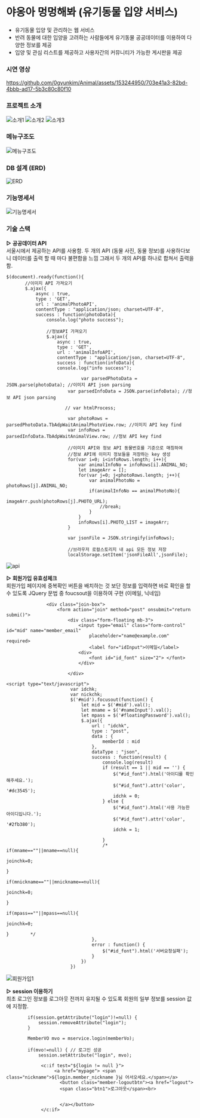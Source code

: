 # 야옹아 멍멍해봐 (유기동물 입양 서비스)
* 유기동물 입양 및 관리하는 웹 서비스
* 반려 동물에 대한 입양을 고려하는 사람들에게 유기동물 공공데이터를 이용하여 다양한 정보를 제공
* 입양 및 관심 리스트를 제공하고 사용자간의 커뮤니티가 가능한 게시판을 제공

### 시연 영상
https://github.com/0gyunkim/Animal/assets/153244950/703e41a3-82bd-4bbb-ad17-5b3c80c80f10

### 프로젝트 소개
![소개1](https://github.com/0gyunkim/Animal/assets/153244950/5c654641-ce92-426b-9259-ce39cf182a2f)
![소개2](https://github.com/0gyunkim/Animal/assets/153244950/a02a149d-51d8-4af3-94de-3da41e04f7ac)
![소개3](https://github.com/0gyunkim/Animal/assets/153244950/187673a0-644f-4c9a-a7ac-49e0188abdc7)

### 메뉴구조도
![메뉴구조도](https://github.com/0gyunkim/Animal/assets/153244950/5ac643db-92af-4f46-9617-8d04a71fc2a2)

### DB 설계 (ERD)
![ERD](https://github.com/0gyunkim/Animal/assets/153244950/0f963e12-d39e-4962-ae7a-2eae9d4aac52)

### 기능명세서
![기능명세서](https://github.com/0gyunkim/Animal/assets/153244950/0bcb12f1-330a-44ba-8e9d-49c91a32bbe3)

### 기술 스택
**▷ 공공데이터 API** <br>
 서울시에서 제공하는 API를 사용함. 두 개의 API (동물 사진, 동물 정보)를 사용하다보니 데이터를 출력 할 때 마다 불편함을 느낌
 그래서 두 개의 API를 하나로 합쳐서 출력을 함.
 ```
$(document).ready(function(){
		//이미지 API 가져오기
		$.ajax({
			async : true,
			type : 'GET',
			url : 'animalPhotoAPI',
			contentType : "application/json; charset=UTF-8",
			success : function(photoData){
				console.log("photo success");
				
				//정보API 가져오기
				$.ajax({
					async : true,
	                type : 'GET',
	                url : 'animalInfoAPI',
	                contentType : "application/json, charset=UTF-8",
	                success : function(infoData){
	                console.log("info success");
	                    
            				 var parsedPhotoData = JSON.parse(photoData); //이미지 API json parsing
	                    var parsedInfoData = JSON.parse(infoData); //정보 API json parsing
	
	                   // var htmlProcess;
	
	                    var photoRows = parsedPhotoData.TbAdpWaitAnimalPhotoView.row; //이미지 API key find
	                    var infoRows = parsedInfoData.TbAdpWaitAnimalView.row; //정보 API key find
	
	                    //이미지 API와 정보 API 동물번호를 기준으로 매칭하여 
	                    //정보 API에 이미지 정보들을 저장하는 key 생성
	                    for(var i=0; i<infoRows.length; i++){
	                        var animalInfoNo = infoRows[i].ANIMAL_NO;
	                        let imageArr = [];
	                        for(var j=0; j<photoRows.length; j++){
	                            var animalPhotoNo = photoRows[j].ANIMAL_NO;
	                            if(animalInfoNo == animalPhotoNo){
	                                imageArr.push(photoRows[j].PHOTO_URL);
	                                //break;
	                            }
	                        }
	                        infoRows[i].PHOTO_LIST = imageArr;
	                    }
	                    
	                    var jsonFile = JSON.stringify(infoRows);

	                    //브라우저 로컬스토리지 내 api 모든 정보 저장
	                    localStorage.setItem('jsonFileAll',jsonFile);
```
![api](https://github.com/0gyunkim/Animal/assets/153244950/eddd5f66-0aae-49c2-b088-e5184e786aca) <br>

**▷ 회원가입 유효성체크** <br>
 회원가입 페이지에 중복확인 버튼을 배치하는 것 보단 정보를 입력하면 바로 확인을 할 수 있도록 JQuery 문법 중 foucsout을 이용하여 구현 (이메일, 닉네임)
 ```
				<div class="join-box">
					<form action="join" method="post" onsubmit="return submi()">
						<div class="form-floating mb-3">
							<input type="email" class="form-control" id="mid" name="member_email"
								placeholder="name@example.com" required> 
								<label for="idInput">이메일</label>
							<div>
								<font id="id_font" size="2"> </font>
							</div>

						</div>
```
```
<script type="text/javascript">
						var idchk;
						var nickchk;
						$('#mid').focusout(function() {
							let mid = $('#mid').val();
							let mname = $('#nameInput').val();
							let mpass = $('#floatingPassword').val();
							$.ajax({
								url : "idchk",
								type : "post",
								data : {
									memberId : mid
								},
								dataType : "json",
								success : function(result) {
									console.log(result)
									if (result == 1 || mid == '') {
										$("#id_font").html('아이디를 확인해주세요.');
										$("#id_font").attr('color', '#dc3545');
										idchk = 0;
									} else {
										$("#id_font").html('사용 가능한 아이디입니다.');
										$("#id_font").attr('color', '#2fb380');
										idchk = 1;

									}
									/*                                 				if(mname==""||mname==null){
									                                                    joinchk=0;                                					
									                                                }
									                                                if(mnickname==""||mnickname==null){
									                                                    joinchk=0;                                					
									                                                }
									                                                if(mpass==""||mpass==null){
									                                                    joinchk=0;                                					
									                                                }        */
								},
								error : function() {
									$("#id_font").html('서버요청실패');
								}
							})
						})
```
![회원가입1](https://github.com/0gyunkim/Animal/assets/153244950/547481a4-94bd-4ee6-95ee-3ef013c27f2b) 

**▷ session 이용하기** <br>
최초 로그인 정보를 로그아웃 전까지 유지될 수 있도록 회원의 일부 정보를 session 값에 지정함.
```
		if(session.getAttribute("login")!=null) {
			session.removeAttribute("login");
		}
		
		MemberVO mvo = mservice.login(memberVo);
		
		if(mvo!=null) { // 로그인 성공
			session.setAttribute("login", mvo);
```
```
             <c:if test="${login != null }">
                  <a href="mypage"> <span class="nickname">${login.member_nickname }님 어서오세요.</span></a>
                    <button class="member-logoutbtn"><a href="logout">
                    <span class="btn1">로그아웃</span><br>
                    
                    
                    </a></button>
             </c:if>
```






	                    

 












